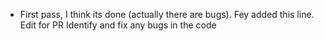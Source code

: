 - First pass, I think its done (actually there are bugs). 
Fey added this line.
Edit for PR
Identify and fix any bugs in the code

